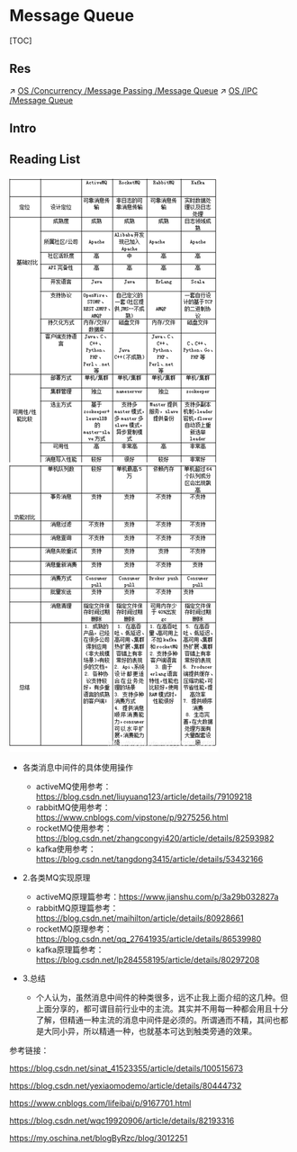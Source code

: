 # Message Queue

[TOC]



## Res
↗ [OS /Concurrency /Message Passing /Message Queue](../../../🔑%20CS_Core/🧬%20Computer%20System/Operating%20System%20(Theory)/Processes%20Management/Concurrency/Message%20Passing/Message%20Queue/Message%20Queue.md)
↗ [OS /IPC /Message Queue](../../../🔑%20CS_Core/🧬%20Computer%20System/Operating%20System%20(Theory)/Processes%20Management/IPC/Message%20Passing/Message%20Queue/Message%20Queue.md)



## Intro




## Reading List 
[消息队列详解：ActiveMQ、RocketMQ、RabbitMQ、Kafka]: https://www.dingsky.com/article/20.html

![img](../../../../Assets/Pics/watermark,type_ZmFuZ3poZW5naGVpdGk,shadow_10,text_aHR0cHM6Ly9ibG9nLmNzZG4ubmV0L3l5MzM5NDUyNjg5,size_16,color_FFFFFF,t_70.png)

- 各类消息中间件的具体使用操作
  - activeMQ使用参考：https://blog.csdn.net/liuyuanq123/article/details/79109218
  - rabbitMQ使用参考：https://www.cnblogs.com/vipstone/p/9275256.html
  - rocketMQ使用参考：https://blog.csdn.net/zhangcongyi420/article/details/82593982
  - kafka使用参考：https://blog.csdn.net/tangdong3415/article/details/53432166

- 2.各类MQ实现原理
  - activeMQ原理篇参考：https://www.jianshu.com/p/3a29b032827a
  - rabbitMQ原理篇参考：https://blog.csdn.net/maihilton/article/details/80928661
  - rocketMQ原理参考：https://blog.csdn.net/qq_27641935/article/details/86539980
  - kafka原理篇参考：https://blog.csdn.net/lp284558195/article/details/80297208

- 3.总结
  - 个人认为，虽然消息中间件的种类很多，远不止我上面介绍的这几种。但上面分享的，都可谓目前行业中的主流。其实并不用每一种都会用且十分了解，但精通一种主流的消息中间件是必须的。所谓通而不精，其间也都是大同小异，所以精通一种，也就基本可达到触类旁通的效果。

参考链接：

https://blog.csdn.net/sinat_41523355/article/details/100515673

https://blog.csdn.net/yexiaomodemo/article/details/80444732

https://www.cnblogs.com/lifeibai/p/9167701.html

https://blog.csdn.net/wqc19920906/article/details/82193316

https://my.oschina.net/blogByRzc/blog/3012251



[面试官问你什么是消息队列？把这篇甩给他]: https://www.51cto.com/article/595020.html
[史上最强消息队列MQ万字图文总结]: https://mikechen.cc/7319.html

